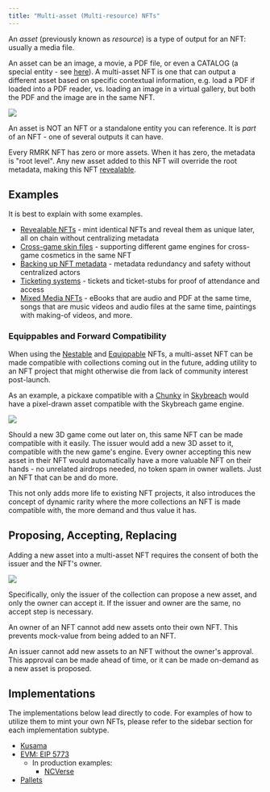 ```yaml
---
title: "Multi-asset (Multi-resource) NFTs"
---
```


An _asset_ (previously known as _resource_) is a type of output for an NFT: usually a media file.

An asset can be an image, a movie, a PDF file, or even a CATALOG (a special entity - see
[here](/lego25-equippable)). A multi-asset NFT is one that can output a different asset based
on specific contextual information, e.g. load a PDF if loaded into a PDF reader, vs. loading an
image in a virtual gallery, but both the PDF and the image are in the same NFT.

![](../static/img/post_imgs/mr_01.png)

An asset is NOT an NFT or a standalone entity you can reference. It is _part_ of an NFT - one of
several outputs it can have.

Every RMRK NFT has zero or more assets. When it has zero, the metadata is "root level".
Any new asset added to this NFT will override the root metadata, making this NFT [revealable](/usecases/revealable).

## Examples

It is best to explain with some examples.

- [Revealable NFTs](/usecases/revealable) - mint identical NFTs and reveal them as unique later, all on chain
  without centralizing metadata
- [Cross-game skin files](/usecases/cross_game_skins) - supporting different game engines for cross-game
  cosmetics in the same NFT
- [Backing up NFT metadata](/usecases/backups) - metadata redundancy and safety without centralized actors
- [Ticketing systems](/usecases/ticketing) - tickets and ticket-stubs for proof of attendance and access
- [Mixed Media NFTs](/usecases/mixedmedia) - eBooks that are audio and PDF at the same time, songs that are
  music videos and audio files at the same time, paintings with making-of videos, and more.

### Equippables and Forward Compatibility

When using the [Nestable](/lego1-nested) and [Equippable](/lego25-equippable) NFTs, a multi-asset
NFT can be made compatible with collections coming out in the future, adding utility to an NFT
project that might otherwise die from lack of community interest post-launch.

As an example, a pickaxe compatible with a
[Chunky](https://rmrk.gitbook.io/kanaria-skybreach/fundamentals/skybreach-avatars/chunkies) in
[Skybreach](https://skybreach.app) would have a pixel-drawn asset compatible with the Skybreach
game engine.

![](../static/img/post_imgs/mr_02.png)

Should a new 3D game come out later on, this same NFT can be made compatible with it easily. The
issuer would add a new 3D asset to it, compatible with the new game's engine. Every owner
accepting this new asset in their NFT would automatically have a more valuable NFT on their
hands - no unrelated airdrops needed, no token spam in owner wallets. Just an NFT that can be and do
more.

This not only adds more life to existing NFT projects, it also introduces the concept of dynamic
rarity where the more collections an NFT is made compatible with, the more demand and thus value it
has.

## Proposing, Accepting, Replacing

Adding a new asset into a multi-asset NFT requires the consent of both the issuer and the
NFT's owner.

![](../static/img/post_imgs/mr_03.png)

Specifically, only the issuer of the collection can propose a new asset, and only the owner can
accept it. If the issuer and owner are the same, no accept step is necessary.

An owner of an NFT cannot add new assets onto their own NFT. This prevents mock-value from being
added to an NFT.

An issuer cannot add new assets to an NFT without the owner's approval. This approval can be made
ahead of time, or it can be made on-demand as a new asset is proposed.

## Implementations

The implementations below lead directly to code. For examples of how to utilize them to mint your
own NFTs, please refer to the sidebar section for each implementation subtype.

- [Kusama](https://github.com/rmrk-team/rmrk-spec/blob/master/standards/rmrk2.0.0/entities/nft.md#resources-and-resource)
- [EVM: EIP 5773](https://eips.ethereum.org/EIPS/eip-5773)
  - In production examples:
    - [NCVerse](https://neoncrisis.io/my-collection/ncverse)
- [Pallets](https://github.com/rmrk-team/rmrk-substrate/blob/main/pallets/rmrk-core/src/lib.rs)
